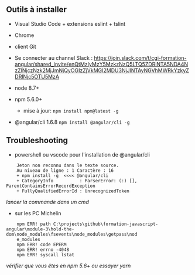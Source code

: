 ## Outils à installer

   * Visual Studio Code + extensions eslint + tslint
   * Chrome
   * client Git
   * Se connecter au channel Slack :
https://join.slack.com/t/cgi-formation-angular/shared_invite/enQtMzIyMzY5MzkzNzQ5LTQ5ZDRiNTA5NDA4NzZlNjczNzk2MjJmNjQyOGIzZjVkMGI2MDU3NjJlNTAyNGVhMWRkYzkyZDRlNjc5OTU5MzA
 
   * node 8.7+
   * npm 5.6.0+
      * mise à jour:
`npm install npm@latest -g `

   * @angular/cli 1.6.8
`npm install @angular/cli -g ` 



## Troubleshooting

* powershell ou vscode pour l'installation de @angular/cli
```
    Jeton non reconnu dans le texte source.
    Au niveau de ligne : 1 Caractère : 16
    + npm install -g  <<<< @angular/cli
    + CategoryInfo          : ParserError: (:) [], ParentContainsErrorRecordException
    + FullyQualifiedErrorId : UnrecognizedToken
```
*lancer la commande dans un cmd*
	
* sur les PC Michelin
```
	npm ERR! path C:\projects\github\formation-javascript-angular\module-3\hold-the-dom\node_modules\fsevents\node_modules\getpass\nod
	e_modules
	npm ERR! code EPERM
	npm ERR! errno -4048
	npm ERR! syscall lstat
```
*vérifier que vous êtes en npm 5.6+ ou essayer yarn*


